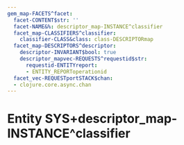 ```yaml
---
gem_map-FACETS^facet:
  facet-CONTENT$str: ''
  facet-NAME&%: descriptor_map-INSTANCE^classifier
  facet_map-CLASSIFIERS^classifier:
    classifier-CLASS&class: class-DESCRIPTORmap
  facet_map-DESCRIPTORS^descriptor:
    descriptor-INVARIANT$bool: true
    descriptor_mapvec-REQUESTS^requestid$str:
      requestid-ENTITYreport:
      - ENTITY_REPORToperationid
  facet_vec-REQUESTportSTACK$chan:
  - clojure.core.async.chan
---
```

# Entity SYS+descriptor_map-INSTANCE^classifier

